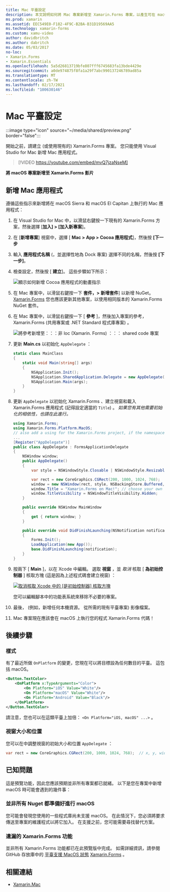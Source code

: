```yaml
---
title: Mac 平臺設定
description: 本文說明如何將 Mac 專案新增至 Xamarin.Forms 專案，以產生可在 macOS Sierra 和 MacOS El Capitan 上執行的應用程式。
ms.prod: xamarin
ms.assetid: EEC549E0-F182-4F9C-B2BA-B31D19569AA5
ms.technology: xamarin-forms
ms.custom: xamu-video
author: davidbritch
ms.author: dabritch
ms.date: 05/03/2017
no-loc:
- Xamarin.Forms
- Xamarin.Essentials
ms.openlocfilehash: 5a5d26813719bfe807fff6745683fa13bde4429e
ms.sourcegitcommit: a0de974875f8fa1a29f7abc990137246789ad85a
ms.translationtype: MT
ms.contentlocale: zh-TW
ms.lasthandoff: 02/17/2021
ms.locfileid: "100630146"
---
```

# <a name="mac-platform-setup"></a>Mac 平臺設定

:::image type="icon" source="~/media/shared/preview.png" border="false":::

開始之前，請建立 (或使用現有的) Xamarin.Forms 專案。 您只能使用 Visual Studio for Mac 新增 Mac 應用程式。

> [!VIDEO https://youtube.com/embed/mvQ7jzaNseM]

**將 macOS 專案新增至 Xamarin.Forms 影片**

## <a name="adding-a-mac-app"></a>新增 Mac 應用程式

遵循這些指示來新增將在 macOS Sierra 和 macOS El Capitan 上執行的 Mac 應用程式：

1. 在 Visual Studio for Mac 中，以滑鼠右鍵按一下現有的 Xamarin.Forms 方案，然後選擇 [**加入] > [加入新專案**]。

2. 在 [**新增專案**] 視窗中，選擇 [ **Mac > App > Cocoa 應用程式**]，然後按 **[下一步**

3. 輸入 **應用程式名稱** (，並選擇性地為 Dock 專案) 選擇不同的名稱，然後按 **[下一步]**。

4. 檢查設定，然後按 [ **建立**]。 這些步驟如下所示：

    ![顯示如何新增 Cocoa 應用程式的動畫指示](mac-images/add-macos-proj.gif)

5. 在 Mac 專案中，以滑鼠右鍵按一下 **套件，> 新增套件**] 以新增 NuGet。 [Xamarin.Forms](https://www.nuget.org/packages/Xamarin.Forms/) 您也應該更新其他專案，以使用相同版本的 Xamarin.Forms NuGet 套件。

6. 在 Mac 專案中，以滑鼠右鍵按一下 [ **參考** ]，然後加入專案的參考， Xamarin.Forms (共用專案或 .NET Standard 程式庫專案) 。

    ![將參考新增至：：：非 loc (Xamarin. Forms) ：：： shared code 專案](mac-images/references-sml.png)

7. 更新 **Main.cs** 以初始化 `AppDelegate` ：

    ```csharp
    static class MainClass
    {
        static void Main(string[] args)
        {
            NSApplication.Init();
            NSApplication.SharedApplication.Delegate = new AppDelegate(); // add this line
            NSApplication.Main(args);
        }
    }
    ```

8. 更新 `AppDelegate` 以初始化 Xamarin.Forms 、建立視窗和載入 Xamarin.Forms 應用程式 (記得設定適當的 `Title`) 。 _如果您有其他需要初始化的相依性，也請在此進行。_

    ```csharp
    using Xamarin.Forms;
    using Xamarin.Forms.Platform.MacOS;
    // also add a using for the Xamarin.Forms project, if the namespace is different to this file
    ...
    [Register("AppDelegate")]
    public class AppDelegate : FormsApplicationDelegate
    {
        NSWindow window;
        public AppDelegate()
        {
            var style = NSWindowStyle.Closable | NSWindowStyle.Resizable | NSWindowStyle.Titled;

            var rect = new CoreGraphics.CGRect(200, 1000, 1024, 768);
            window = new NSWindow(rect, style, NSBackingStore.Buffered, false);
            window.Title = "Xamarin.Forms on Mac!"; // choose your own Title here
            window.TitleVisibility = NSWindowTitleVisibility.Hidden;
        }

        public override NSWindow MainWindow
        {
            get { return window; }
        }

        public override void DidFinishLaunching(NSNotification notification)
        {
            Forms.Init();
            LoadApplication(new App());
            base.DidFinishLaunching(notification);
        }
    }
    ```

9. 按兩下 [ **Main** ]，以在 Xcode 中編輯。 選取 **視窗** ，並 _取消_ 核取 [ **為初始控制器** ] 核取方塊 (這是因為上述程式碼會建立視窗) ：

    [![取消核取 Xcode 中的 [是初始控制器] 核取方塊](mac-images/xcode-init-controller-sml.png)](mac-images/xcode-init-controller.png#lightbox)

    您可以編輯腳本中的功能表系統來移除不必要的專案。

10. 最後， (例如，新增任何本機資源。 從所需的現有平臺專案) 影像檔案。

11. Mac 專案現在應該會在 macOS 上執行您的程式 Xamarin.Forms 代碼！

## <a name="next-steps"></a>後續步驟

### <a name="styling"></a>樣式

有了最近所做 `OnPlatform` 的變更，您現在可以將目標設為任何數目的平臺。 這包括 macOS。

```xml
<Button.TextColor>
    <OnPlatform x:TypeArguments="Color">
        <On Platform="iOS" Value="White"/>
        <On Platform="macOS" Value="White"/>
        <On Platform="Android" Value="Black"/>
    </OnPlatform>
</Button.TextColor>
```

請注意，您也可以在這類平臺上加倍： `<On Platform="iOS, macOS" ...>` 。

### <a name="window-size-and-position"></a>視窗大小和位置

您可以在中調整視窗的初始大小和位置 `AppDelegate` ：

```csharp
var rect = new CoreGraphics.CGRect(200, 1000, 1024, 768);  // x, y, width, height
```

## <a name="known-issues"></a>已知問題

這是預覽功能，因此您應該預期並非所有專案都已就緒。 以下是您在專案中新增 macOS 時可能會遇到的幾件事：

### <a name="not-all-nugets-are-ready-for-macos"></a>並非所有 Nuget 都準備好進行 macOS

您可能會發現您使用的一些程式庫尚未支援 macOS。 在此情況下，您必須將要求傳送至專案的維護程式以將它加入。 在支援之前，您可能需要尋找替代方案。

### <a name="missing-xamarinforms-features"></a>遺漏的 Xamarin.Forms 功能

並非所有 Xamarin.Forms 功能都已在此預覽版中完成。 如需詳細資訊，請參閱 GitHub 存放庫中的 [平臺支援 MacOS 狀態](https://github.com/xamarin/Xamarin.Forms/wiki/Platform-Support-macOS-Status) [Xamarin.Forms](https://github.com/xamarin/Xamarin.Forms) 。

## <a name="related-links"></a>相關連結

- [Xamarin.Mac](~/mac/index.yml)
